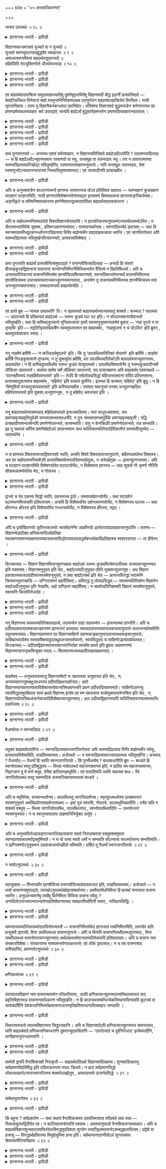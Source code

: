 +++
title = "०५ अभावाधिकरणम्"

+++

नाभाव उपलब्धेः ॥ २८ ॥  
<details><summary>ज्ञानानन्द-भारती - द्राविडी</summary>

नाबाव उबलप्ते: ॥ २८ ॥
</details>

विज्ञानस्कन्धमात्रत्वं युज्यते वा न युज्यते ॥  
युज्यते स्वप्नदृष्टान्ताद्बुद्ध्यैव व्यवहारतः ॥ ९ ॥  
अबाधात्स्वप्नवैषम्यं बाह्यार्थस्तूपलभ्यते ॥  
बहिर्वदिति तेऽप्युक्तिर्नातो धीरर्थरूपभाक् ॥ १० ॥  
<details><summary>ज्ञानानन्द-भारती - द्राविडी</summary>

--वैयासिग न्यायमाला
</details>

<details><summary>ज्ञानानन्द-भारती - द्राविडी</summary>

विक्ञाऩस्कन्दम् मात्तिरम् ताऩ् उण्डॆऩ्बदु पॊरुन्दुमा? पॊरुन्दादा? (स्वप्ऩत्तिल् पुत्तियिऩाल् मात्तिरमे व्यवहारम् इरुन्दु वरुवदाल्, स्वप्ऩ तिरुष्टान्दत्तैक् कॊण्डु (इन्द मदम्) पॊरुन्दक् कूडियदु ताऩ्।
</details>

<details><summary>ज्ञानानन्द-भारती - द्राविडी</summary>

(स्वप्ऩम् विऴित्तुक् कॊण्डवुडऩ्) पादिक्कप्पडु वदाल् स्वप्ऩत्तिलिरुन्दु विऴिप्पु निलै वेऱुबट्टुळ्ळदु। वॆळि पदार्त्तमो पार्क्कप्पडुगिऱदु। मेलुम् "वॆळियि लुळ्ळदु पोल" ऎऩ्ऱु नी सॊल्वदुमे (अदु इरुप्पदऱ्कुम् पिरमाणम्)। आगैयाल् विषयङ्गळिऩ् रूबत्तै तरिप्पदु पुत्तियल्ल।
</details>

एवं बाह्यार्थवादमाश्रित्य समुदायाप्राप्त्यादिषु दूषणेषूद्भावितेषु विज्ञानवादी बौद्ध इदानीं प्रत्यवतिष्ठते — केषाञ्चित्किल विनेयानां बाह्ये वस्तुन्यभिनिवेशमालक्ष्य तदनुरोधेन बाह्यार्थवादप्रक्रियेयं विरचिता। नासौ सुगताभिप्रायः। तस्य तु विज्ञानैकस्कन्धवाद एवाभिप्रेतः। तस्मिंश्च विज्ञानवादे बुद्ध्यारूढेन रूपेणान्तस्थ एव प्रमाणप्रमेयफलव्यवहारः सर्व उपपद्यते, सत्यपि बाह्येऽर्थे बुद्ध्यारोहमन्तरेण प्रमाणादिव्यवहारानवतारात् ।

<details><summary>ज्ञानानन्द-भारती - द्राविडी</summary>

\[पौत्तर्गळिल् क्षणिगमाऩ समुदाय रूबमाऩ पाह्य वस्तुक्कळै ऒप्पुक्कॊळ्गिऱ सौत्रान्दिग- वैबाषिगर्गळिऩ् मदम् मुऩ् अदिगरणत्तिल् निरागरिक् कप्पट्टदु। इन्दअदिगरणत्तिल् मऱ्ऱॊरु पिरिविऩराऩ योगासारऩ् ऎऩ्ऱ विक्ञाऩवादियिऩ् मदम् कण्डिक्कप् पडुगिऱदु। अवर्गळ् सॊल्वदु: "वास्तवत्तिल् वॆळियिल् पदार्त्तम् ऒऩ्ऱुमे किडैयादु ऎल्लाम् उळ्ळेयुळ्ळ क्षणिगमाऩ विक्ञाऩम्दाऩ्। अदुवे वॆळियिलुळ्ळ वस्तुबोल् तोऱ्ऱमळिक्किऱदु। स्वप्ऩावस्तैयिल् वॆळि वस्तुक्कळ् इल्लामले ञाऩत्तालेये व्यवहारम् नडैबॆऱुवदुबोल् जाक्रत् कालत्तिलुम् नडैबॆऱलाम्। आगैयाल् विक्ञाऩम् तविर वेऱु ऒऩ्ऱुमिल्लै अदु क्षणिगम्”।
</details>

<details><summary>ज्ञानानन्द-भारती - द्राविडी</summary>

इन्द मदम् सरियल्ल स्वप्ऩत्तिल् कण्ड पदार्त्तङ्गळुक्कु विऴित्तुक् कॊण्डवुडऩ् पादम् एऱ्पडुवदाल् अङ्गु वस्तुक्कळ् इल्लै, तोऱ्ऱम् ताऩ् ऎऩ्गिऱोम्। आऩाल् जाक्रत् कालत्तिल् कण्ड पदार्त्तङ्गळुक्कु पादम् एऱ्पडुवदिल्लैये अदै ऎप्पडि इल्लै ऎऩ्ऱु सॊल्ल मुडियुम्? आगवे स्वप्ऩ तिरुष्टान्दम् इङ्गु पॊरुन्दादु। इन्दिरियङ्गळाल् वॆळियिल् नेरिल् काण्बदे वॆळि वस्तुक्कळ् उण्डु ऎऩ्बदऱ्कु पिरमाणम्। मेलुम् "वॆळियिल् पोल ऎऩ्ऱु नी उबमाऩमागच् चॊल्वदालेये वॆळिप्पॊरुळ् इरुक्कवेण्डुम् पिरसित्तमाग इल्लाद पॊरुळै ऎव्विदम् उबमाऩ मागच् चॊल्ल मुडियुम्? आगैयाल् विक्ञाऩ वादम् सरियल्ल ऎऩ्बदु सित्तान्दम्।\]
</details>

<details><summary>ज्ञानानन्द-भारती - द्राविडी</summary>

इव्विदम् (इदुवरै) वॆळि पदार्त्तम् उण्डु ऎऩ्ऱ वादत्तै आसिरयित्तु समुदायमेऱ्पडादॆऩ्बदु मुदलाऩ तूषणङ्गळै ऎडुत्तुक्काट्टुम्बोदु, विक्ञाऩ वादियाऩ पौत्तऩ् इप्पॊऴुदु किळम्बुगिऱाऩ्।
</details>

<details><summary>ज्ञानानन्द-भारती - द्राविडी</summary>

सिल सिष्यर्गळुक्कु वॆळियिलुळ्ळ वस्तुविल् इरुक्कुम् पऱ्ऱुदलैक् करुदि अल्लवा, अदैयऩु सरित्तु इन्द वॆळि पदार्त्त वादमुऱैयाऩदु एऱ्पट्टदु? अदु सुगदरुडैय (पुत्तरुडैय) अबिप्रा यमिल्लै। अवरुक्को विक्ञाऩम् (अऱिवु) ऎऩ्ऱ ऒरे स्कन्दत्तैच् चॊल्लुम् वादम्दाऩ् सम्मदमाऩदु।
</details>

<details><summary>ज्ञानानन्द-भारती - द्राविडी</summary>

अन्द विक्ञाऩ वादत्तिल्, पिरमाणम् पिरमेयम् पलऩ् ऎऩ्ऱ ऎल्ला व्यवहारमुम् पुत्तियिल् एऱियुळ्ळ उरुवत्तुडऩ्, उळ्ळेयिरुप्पदागवे एऱ्पडुवदाल् पॊरुन्दुगिऱदु। वॆळि पदार्त्तमिरुन्दालुङ्गूड, पुत्तियिल् एऱुदल् इल्लामल्, पिरमाणम् मुदलाऩ व्यवहारम् एऱ्पडाददिऩाल्।
</details>

कथं पुनरवगम्यते — अन्तस्थ एवायं सर्वव्यवहारः, न विज्ञानव्यतिरिक्तो बाह्योऽर्थोऽस्तीति ? तदसम्भवादित्याह — स हि बाह्योऽर्थोऽभ्युपगम्यमानः परमाणवो वा स्युः, तत्समूहा वा स्तम्भादयः स्युः। तत्र न तावत्परमाणवः स्तम्भादिप्रत्ययपरिच्छेद्या भवितुमर्हन्ति, परमाण्वाभासज्ञानानुपपत्तेः। नापि तत्समूहाः स्तम्भादयः, तेषां परमाणुभ्योऽन्यत्वानन्यत्वाभ्यां निरूपयितुमशक्यत्वात्। एवं जात्यादीनपि प्रत्याचक्षीत ।

<details><summary>ज्ञानानन्द-भारती - द्राविडी</summary>

इन्द ऎल्ला व्यवहारमुम् उळ्ळेयुळ्ळदुदाऩ्। विक्ञाऩत्तिऱ्कु वेऱाग वॆळि पदार्त्तम् किडैयादु ऎऩ्ऱु ऎप्पडि अऱियप्पडुगिऱदु ऎऩ्ऱाल्, अदु सम्बविक्काददिऩाल् ऎऩ्ऱु सॊल्गिऱाऩ्। ऒप्पुक् कॊळ्ळप्पडुगिऱ अन्द वॆळि पदार्त्तम् ऎऩ्बदु परमाणुक्कळाग इरुक्कुमा अल्लदु, अवैगळिऩ् समूहङ्गळागिय तूण् मुदलियदाग इरुक्कुमा? अदिल् परमाणुक्कळो स्तम्बम् (तूण्) मुदलाऩ अऱिविऩ् विषयमाग इरुक्कमुडियादु (स्तूलमाऩ ऒरु तूण् ऎऩ्ऱ ञाऩम् एऱ्पडमुडियादु) तूण् मुदलियवै अवैगळुडैय (परमाणुक्कळिऩ्) समूहङ्गळ् ऎऩ्ऱु सॊल्लमुडियादु। अवै परमाणुक्कळिलिरुन्दु वेऱा वेऱिल्लैया ऎऩ्ऱु निरूबिक्कमुडियाददिऩाल् इव्विदमे जादि (इऩम्) मुदलियवैगळैयुम् इल्लै ऎऩ्ऱु सॊल्लिविडलाम्। \[जादि, कुणम्, कर्मा इवै इवैगळैयुडैयदिलिरुन्दु वेऱा वेऱिल्लैया ऎऩ्ऱु निरूबिक्क मुडियाददिऩाल्\]
</details>

अपि च अनुभवमात्रेण साधारणात्मनो ज्ञानस्य जायमानस्य योऽयं प्रतिविषयं पक्षपातः — स्तम्भज्ञानं कुड्यज्ञानं घटज्ञानं पटज्ञानमिति, नासौ ज्ञानगतविशेषमन्तरेणोपपद्यत इत्यवश्यं विषयसारूप्यं ज्ञानस्याङ्गीकर्तव्यम्। अङ्गीकृते च तस्मिन्विषयाकारस्य ज्ञानेनैवावरुद्धत्वादपार्थिका बाह्यार्थसद्भावकल्पना ।

<details><summary>ज्ञानानन्द-भारती - द्राविडी</summary>

मेलुम्, अऩुबवमात्तिरत्तिऩाल् पॊदुवायुळ्ळ तऩ्मैयुडैयदाय् एऱ्पडुम् ञाऩत्तिऱ्कु ऒव्वॊरु विषयमाग तूण् ञाऩम्, सुवर्ञाऩम्, कुडञाऩम्, वस्तिरञाऩम् ऎऩ्ऱ इन्द पक्षबादम् (तऩित्तऩियाय् कुऱिप्पिडुदल्) ऎदु उण्डो, अदु ञाऩत्तिलुळ्ळ वित्यासमऩ्ऩियिल् पॊरुन्दादु ऎऩ्ऱु ञाऩत्तिऱ्कु विषयत्तुडऩ् सारूप्यम् (समाऩ रूबत्तुडऩिरुक्कुम् तऩ्मै) अवसियम् अङ्गीगरिक्कवेण्डुम्। अदु अङ्गीगरिक्कप्पट्टाल्, विषयत्तिऩ् आगारम् (उरुवम्) ञाऩत्तिऩालेये सित्तित्तुविडुगिऱबडियाल्, वॆळि पदार्त्तत्तिऱ्कु इरुप्पै कल्बिप्पदु पिरयोजऩमऱ्ऱदु।
</details>

अपि च सहोपलम्भनियमादभेदो विषयविज्ञानयोरापतति। न ह्यनयोरेकस्यानुपलम्भेऽन्यस्योपलम्भोऽस्ति। न चैतत्स्वभावविवेके युक्तम् , प्रतिबन्धकारणाभावात्। तस्मादप्यर्थाभावः। स्वप्नादिवच्चेदं द्रष्टव्यम् — यथा हि स्वप्नमायामरीच्युदकगन्धर्वनगरादिप्रत्यया विनैव बाह्येनार्थेन ग्राह्यग्राहकाकारा भवन्ति। एवं जागरितगोचरा अपि स्तम्भादिप्रत्यया भवितुमर्हन्तीत्यवगम्यते, प्रत्ययत्वाविशेषात् ।

<details><summary>ज्ञानानन्द-भारती - द्राविडी</summary>

मेलुम्, सेर्न्देयऱिप्पडुगिऱदॆऩ्ऱ नियमत्ति ऩाल्, , विषयत्तिऱ्कुम्, विक्ञाऩत्तिऱ्कुम् ‘अबेदम् (वेऱिल्लात् तऩ्मै) एऱ्पडुगिऩ्ऱदु। एऩॆऩ्ऱाल् इवैगळिल् ऒऩ्ऱु अऱियप्पडविल्लैयाऩाल् मऱ्ऱॊऩ्ऱुम् अऱियप्पडुवदिल्लै। इदुवो स्वबावत्तिल् वॆव्वेऱायिरुन्दाल् युक्तमागादु, तडै सॆय्यक्कूडिय कारणमिल्लाददिऩाल्। अदिऩालेयुम् कूड, वॆळिप्पदार्त्तत्तिऱ्कु इल्लामै।
</details>

<details><summary>ज्ञानानन्द-भारती - द्राविडी</summary>

स्वप्ऩम् मुदलियदैप् पोलवुम् इदु अऱियप् पड वेण्डुम्। ऎप्पडि स्वप्ऩम्, मायै, काऩल् जलम्, कन्दर्व नगरम् मुदलिय अऱिवुगळ् वॆळि पदार्त्तम् इल्लामले । किरहिक्कप्पडुवदु किरहिप्पदु ऎऩ्ऱ वडिवमाग ‘आगिऩ्ऱऩवो अव्विदमे विऴिप्पि लुण्डागुम् तूण् मुदलिय 'अऱिवुगळुम् इरुप्पदु न्यायम् ऎऩ्ऱु तॆरिगिऱदु। पिरत्ययम् ऎऩ्ऱ तऩ्मैयिल् विसेषमिल्लाददिऩाल्।
</details>

कथं पुनरसति बाह्यार्थे प्रत्ययवैचित्र्यमुपपद्यते ? वासनावैचित्र्यादित्याह — अनादौ हि संसारे बीजाङ्कुरवद्विज्ञानानां वासनानां चान्योन्यनिमित्तनैमित्तिकभावेन वैचित्र्यं न विप्रतिषिध्यते। अपि च अन्वयव्यतिरेकाभ्यां वासनानिमित्तमेव ज्ञानवैचित्र्यमित्यवगम्यते, स्वप्नादिष्वन्तरेणाप्यर्थं वासनानिमित्तस्य ज्ञानवैचित्र्यस्य उभाभ्यामप्यावाभ्यामभ्युपगम्यमानत्वात् , अन्तरेण तु वासनामर्थनिमित्तस्य ज्ञानवैचित्र्यस्य मया अनभ्युपगम्यमानत्वात्। तस्मादप्यभावो बाह्यार्थस्येति ।

<details><summary>ज्ञानानन्द-भारती - द्राविडी</summary>

वॆळिप्पदार्त्तम् इल्लैयाऩाल् अऱिविल् वैसित्र्यम् (पलविदमाऩ तऩ्मै) ऎप्पडि पॊरुत्त मागुम्? ऎऩ्ऱाल्, वासऩैगळिऩ् वैसित्र्यत्तिऩाल् ऎऩ्ऱु सॊल्गिऱार् अनादियायुळ्ळ संसारत्तिल्, विदैयुम् मुळैयुम्बोल, विक्ञाऩङ्गळुक्कुम् वासऩैगळुक्कुम् ऒऩ्ऱुक्कॊऩ्ऱु निमित्तमायुम् नैमित्तिगमायुमुळ्ळ तऩ्मैयिऩाल् वैसित्र्यम् इरुप्पदाग सॊल्वदु विरोदप्पडादु।
</details>

<details><summary>ज्ञानानन्द-भारती - द्राविडी</summary>

मेलुम्, अऩ्वयत्तिऩालुम् वियदिरेगत्तिऩालुम् वासऩैगळै निमित्तमायुडैयदुदाऩ् ञाऩत्तिलुळ्ळ वैसित्र्यम् ऎऩ्ऱु अऱियप्पडुगिऱदु; स्वप्ऩम् मुदलियवैगळिल् पदार्त्तम् इल्लादबोदिलुम् वासऩैगळै निमित्तमायुडैयदु ञाऩत्तिलुळ्ळ वैसिदर्यम् ऎऩ्ऱु नम् इरुवर्गळालुमे ऒप्पुक् कॊळ्ळप्पडुवदाल्। वासऩैयिल्लामल्, पदार्त्तत्तै निमित्तमायुडैयदाऩ ञाऩ वैसित्र्यम् ऎऩ्ऩाल् ऒप्पुक्कॊळ्ळप्पडाददिऩाल्, आगैयालुम् वॆळि पदार्त्तत्तिऱ्कु इल्लामै (सित्तिक्किऱदु) ऎऩ्ऱु।
</details>

एवं प्राप्ते ब्रूमः —‘नाभाव उपलब्धेरि’ ति। न खल्वभावो बाह्यस्यार्थस्याध्यवसातुं शक्यते। कस्मात् ? उपलब्धेः — उपलभ्यते हि प्रतिप्रत्ययं बाह्योऽर्थः — स्तम्भः कुड्यं घटः पट इति। न चोपलभ्यमानस्यैवाभावो भवितुमर्हति। यथा हि कश्चिद्भुञ्जानो भुजिसाध्यायां तृप्तौ स्वयमनुभूयमानायामेवं ब्रूयात् — ‘नाहं भुञ्जे न वा तृप्यामि’ इति — तद्वदिन्द्रियसन्निकर्षेण स्वयमुपलभमान एव बाह्यमर्थम् , ‘नाहमुपलभे न च सोऽस्ति’ इति ब्रुवन् , कथमुपादेयवचनः स्यात् ।

<details><summary>ज्ञानानन्द-भारती - द्राविडी</summary>

सित्तान्दम्: इव्विदम् एऱ्पडुम्बोदु सॊल् किऱोम्: “इल्लैयॆऩ्बदिल्लै, अऱियप्पडुवदाल्” ऎऩ्ऱु। वॆळि पदार्त्तत्तिऱ्कु अबावम्, इल्लामै तीर्माऩिक्कमुडियादु। एऩ्? 'अऱियप्पडुवदाल्" ऒव्वॊरु अऱिविलुम् वॆळिप्पदार्त्तम् - तूण्, सुवर्, कुडम्, वस्तिरम् ऎऩ्ऱु अऱियप्पडुगिऱदिल्लैया? अऱियप्पडुम् वस्तुविऱ्के इल्लामै इरुप्पदु न्यायमागादु साप्पिट्टुक् कॊण्डिरुक्किऱ ऒरुवऩ् साप्पिडुवदिऩाल् एऱ्पडुम् तिरुप्ति तऩ्ऩाल् अऩुबविक् कप्पट्टुक् कॊण्डिरुक्कुम्बोदु, “नाऩ् साप्पिड विल्लै, नाऩ् तिरुप्तियडैयविल्लै” ऎऩ्ऱु इव्वाऱु सॊऩ्ऩाऩेयाऩाल् ऎप्पडियो, अप्पडियेदाऩ् इन्दिरियत्तिऩुडैय सेर्क्कैयिऩाल् वॆळिप्पदार् त्तत्तै ताऩ् अऱिन्दुगॊण्डे “नाऩ् अऱियविल्लै, अदुवुम् इल्लै” ऎऩ्ऱु सॊल्बवऩ् ऒप्पुक्कॊळ्ळक् कूडिय पेच्चुळ्ळवऩाग ऎप्पडियावाऩ्?
</details>

ननु नाहमेवं ब्रवीमि — ‘न कञ्चिदर्थमुपलभे’ इति। किं तु ‘उपलब्धिव्यतिरिक्तं नोपलभे’ इति ब्रवीमि। बाढमेवं ब्रवीषि निरङ्कुशत्वात्ते तुण्डस्य, न तु युक्त्युपेतं ब्रवीषि, यत उपलब्धिव्यतिरेकोऽपि बलादर्थस्याभ्युपगन्तव्यः, उपलब्धेरेव। न हि कश्चिदुपलब्धिमेव स्तम्भः कुड्यं चेत्युपलभते। उपलब्धिविषयत्वेनैव तु स्तम्भकुड्यादीन्सर्वे लौकिका उपलभन्ते। अतश्च एवमेव सर्वे लौकिका उपलभन्ते, यत् प्रत्याचक्षाणा अपि बाह्यमर्थम् एवमाचक्षते — ‘यदन्तर्ज्ञेयरूपं तद्बहिर्वदवभासते’ इति — तेऽपि हि सर्वलोकप्रसिद्धां बहिरवभासमानां संविदं प्रतिलभमानाः, प्रत्याख्यातुकामाश्च बाह्यमर्थम् , ‘बहिर्वत्’ इति वत्कारं कुर्वन्ति। इतरथा हि कस्मात् ‘बहिर्वत्’ इति ब्रूयुः। न हि ‘विष्णुमित्रो वन्ध्यापुत्रवदवभासते’ इति कश्चिदाचक्षीत। तस्मात् यथानुभवं तत्त्वम् अभ्युपगच्छद्भिः बहिरेवावभासते इति युक्तम् अभ्युपगन्तुम् , न तु बहिर्वत् अवभासत इति ।

<details><summary>ज्ञानानन्द-भारती - द्राविडी</summary>

"ऒरु पदार्त्तत्तैयुम् नाऩ् अऱियविल्लै ऎऩ्ऱु इव्विदम् सॊल्लविल्लै। अऱिविऱ्कु वेऱाग ऎदैयुम् अऱियविल्लै ऎऩ्ऱुदाऩ् सॊल्गिऱेऩ्" ऎऩ्ऱाल्, वास्तवम्। अव्विदम्दाऩ् सॊल्गिऱाय्, उऩ् वाय्क्कुत् तडैयिल्लाददिऩाल् पेसुवदिल् कट्टुप्पाडु इल्लाददिऩाल्); आऩाल्, पॊरुत्तत् तुडऩ् कूडिऩदागच् चॊल्लविल्लै। एऩॆऩ्ऱाल्, अऱिवदिऩालेये अऱिविऱ्कु वेऱायिरुक्कुम् तऩ्मैयुम्गूड पदार्त्तत् तिऱ्कु "पलात्" कट्टायमाग ऒप्पुक्कॊळ्ळवेण्डियदे यागुम्। ऎवऩुम् अऱिवैये तूण्, सुवर् ऎऩ्ऱु अऱिवदु किडैयादु। उलगत्तिलुळ्ळ यावरुम् तूण्, सुवर् मुदलियवैगळै अऱिविऱ्कु विषयमागवेदाऩ् अऱिगिऱार्गळ्। वॆळिप्पदार्त् तत्तैये मऱुप्पवर्गळुम् कूड, “ऎदु उळ्ळे अऱियप्पडुम् रूबत्तुडऩ् इरुक्किऱदो, अदु वॆळियिल् इरुप्पदु । पोलत् तोऩ्ऱुगिऱदु”। ऎऩ्ऱु ऎदिऩाल् ़ सॊल्गिऱार्गळो, अदिऩालुम्गूड ऎल्ला उलगत्तारुम् इव्विदमागवे (अऱिविऱ्कु विषयमागवे) अऱिगिऱार्गळ्। 'अवर्गळुम् (वॆळिप्पॊरुळै मऱुप्पवरुम्) कूड ऎल्ला उलगत्तारुक्कुम् पिरसित्तमाय् वॆळियिल् तोऩ्ऱुम् ञाऩत्तै अऱिन्दुगॊण्डे, वॆळियिलुळ्ळ पदार्त् तत्तै मऱुक्क ऎण्णम् कॊण्डु “वॆळियिल् पोल” ऎऩ्ऱु “पोल” ऎऩ्ऱ सप्तत्तै उबयोगिक्किऱार्गळ्। वेऱुविदमाऩाल् (वॆळियिल् पॊरुळे इल्लै याऩाल्) 'वॆळियिल् पोल" ऎऩ्ऱु ऎप्पडि सॊल्लुवार्गळ्? "विष्णुमित्रऩ् मलडिमगऩ् पोल तोऩ्ऱुगिऱाऩ्” ऎऩ्ऱु यारुम् सॊल्वदु किडैया तल्लवा? आगैयाल् अऩुबवप्पडि तत्वत्तै ऒप्पुक् कॊळ्बवर्गळाल् "वॆळियिल्दाऩ् तोऩ्ऱुगिऱदु” ऎऩ्ऱु ऒप्पुक्कॊळ्वदुदाऩ् न्यायम्; "वॆळियिल् पोल तोऩ्ऱुगिऱदु” ऎऩ्बदु न्यायमागादु।
</details>

ननु बाह्यस्यार्थस्यासम्भवात् बहिर्वदवभासते इत्यध्यवसितम्। नायं साधुरध्यवसायः, यतः प्रमाणप्रवृत्त्यप्रवृत्तिपूर्वकौ सम्भवासम्भवाववधार्येते, न पुनः सम्भवासम्भवपूर्विके प्रमाणप्रवृत्त्यप्रवृत्ती। यद्धि प्रत्यक्षादीनामन्यतमेनापि प्रमाणेनोपलभ्यते, तत्सम्भवति। यत्तु न केनचिदपि प्रमाणेनोपलभ्यते, तन्न सम्भवति। इह तु यथास्वं सर्वैरेव प्रमाणैर्बाह्योऽर्थ उपलभ्यमानः कथं व्यतिरेकाव्यतिरेकादिविकल्पैर्न सम्भवतीत्युच्येत — उपलब्धेरेव ।

<details><summary>ज्ञानानन्द-भारती - द्राविडी</summary>

वॆळिप्पदार्त्तम् सम्बविक्काददिऩाल् अल्लवा वॆळियिल्बोल तोऩ्ऱुगिऱदु” ऎऩ्ऱु मुडिवु कट्टप्पट्टदु!” ऎऩ्ऱाल्, इन्दत् तीर्माऩम् ऒऴुङ्गाऩ तल्ल। एऩॆऩ्ऱाल्, सम्बविक्कुम् सम्बविक्कादु ऎऩ्ऱ इरण्डुम् पिरमाणम् पिरविरुत्तिक्किऱदा पिरविरुत्तिक्क विल्लैया ऎऩ्बदै मुऩ्ऩिट्टे तीर्माऩिक्कप्पडु किऩ्ऱऩ; सम्बविक्कुम् सम्बविक्कादु ऎऩ्बदै मुऩ्ऩिट्टु पिरमाणत्तिऩ् पिरविरुत्तियुम् पिरविरुत् तियिऩ् इल्लामैयुम् तीर्माऩिक्कप् पडुवदिल्लै। पिरत्यक्षम् मुदलाऩवैगळिल् एदेऩुम् ऒरु पिरमाणत्तिऩालावदु ऎदु अऱियप्पडुगिऱदो, अदु सम्बविक्किऱदु; ऎदु ऒरुविद पिरमाणत्तिऩालुम् अऱियप् पडविल्लैयो, अदु सम्बविक्कादु। इङ्गेयो, अदऱ्कुत्तक्कबडि ऎल्ला पिरमाणङ्गळालेयुमे अऱियप् पडुगिऱ वॆळिप्पदार्त्तम्, वेऱा वेऱिल्लैया ऎऩ्बदु मुदलाऩ विगल्बङ्गळिऩाल्, सम्बविक्कादु ऎऩ्ऱु ऎप्पडि सॊल्लमुडियुम्? अऱियप्पडुगिऱदु ऎऩ्ऱ कारणत् तिऩालेये।
</details>

न च ज्ञानस्य विषयसारूप्याद्विषयनाशो भवति, असति विषये विषयसारूप्यानुपपत्तेः, बहिरुपलब्धेश्च विषयस्य। अत एव सहोपलम्भनियमोऽपि प्रत्ययविषययोरुपायोपेयभावहेतुकः, न अभेदहेतुकः — इत्यभ्युपगन्तव्यम्। अपि च घटज्ञानं पटज्ञानमिति विशेषणयोरेव घटपटयोर्भेदः, न विशेष्यस्य ज्ञानस्य — यथा शुक्लो गौः कृष्णो गौरिति शौक्ल्यकार्ष्ण्ययोरेव भेदः, न गोत्वस्य ।

<details><summary>ज्ञानानन्द-भारती - द्राविडी</summary>

मेलुम्, अऱिविऱ्कु विषयत्तिऩ् सारूप्यम् इरुप्पदिऩाल् विषयत्तिऱ्कु इल्लामै एऱ्पडादु, विषयमेयिल्लैयाऩाल् विषयत्तिऩ् सारूप्यम् ऎऩ्बदु पॊरुन्दादिऩाल्; विषयमुम् वॆळियिल् तॆरिवदाल्। इदिऩालेये सेर्न्दाप्पोल् तॆरिगिऱ तॆऩ्ऱ नियममुम् पिरत्ययत्तिऱ्कुम् (उळ्ञाऩत्तिऱ्कुम्) विषयत्तिऱ्कुम् उबायम् (सादऩम्) उबेयम् (सात्यम्) ऎऩ्ऱ तऩ्मैयै कारणमाग उडैयदु, अबेदत्तै (वेऱाग इल्लामैयै) कारणमागवु टैयदल्ल ऎऩ्ऱु ऒप्पुक्कॊळ्ळवेण्डुम्।
</details>

<details><summary>ज्ञानानन्द-भारती - द्राविडी</summary>

मेलुम्, कुडञाऩम्, वस्तिरञाऩम् ऎऩ्बदिल् विसेषणमायिरुक्कुम् कुडम्, वस्तिरम् इवैगळुक् कुळ्दाऩ् पेदम् (वेऱ्ऱुमै), विसेषिक्कप्पडुम् ञाऩत्तिऱ्कु अल्ल; “वॆळुप्पाऩ पसु, करुप्पाऩ पसु” ऎऩ्बदिल् वॆळुप्पुत् तऩ्मैक्कुम् करुप्पुत् तऩ्मैक्कुम् पेदमे तविर, पसुत् तऩ्मैक्कु अल्ल, ऎऩ्बदु पोल।
</details>

द्वाभ्यां च भेद एकस्य सिद्धो भवति, एकस्माच्च द्वयोः। तस्मादर्थज्ञानयोर्भेदः। तथा घटदर्शनं घटस्मरणमित्यत्रापि प्रतिपत्तव्यम्। अत्रापि हि विशेष्ययोरेव दर्शनस्मरणयोर्भेदः, न विशेषणस्य घटस्य — यथा क्षीरगन्धः क्षीररस इति विशेष्ययोरेव गन्धरसयोर्भेदः, न विशेषणस्य क्षीरस्य, तद्वत् ।

<details><summary>ज्ञानानन्द-भारती - द्राविडी</summary>

इरण्डायिरुप्पवैगळिलिरुन्दु ऒऩ्ऱायिरुप्प तऱ्कु पेदम् सित्तिक्कुम्; ऒऩ्ऱायिरुप्पदिलिरुन्दु इरण्डायिरुप्पवैगळुक्कुम् (पेदम् सित्तिक्कुम्)। आगैयाल् विषयम् ञाऩम् इवैगळुक्कुळ् पेदम्। अप्पडिये कुडत्तिऩ् तर्सऩम्, कुडत्तिऩ् स्मरणम् ऎऩ्ऱ इन्दविडत्तिलुम् अऱिय वेण्डुम्। इङ्गेयुम् विसेषिक् कप्पडुगिऱ तर्सऩम्, स्मरणम् इवैगळुक्कुत्ताऩ् पेदम्, विसेषणमाऩ कुडत्तिऱ्कु इल्लै। पालिऩ् कन्दम् पालिऩ् रसम् ऎऩ्बदिल् विसेषिक्कप्पडुगिऱ कन्दम्, रसम् इवैगळुक्कुत्ताऩ् पेदमे तविर विसेषणमाऩ पालुक्कु इल्लै ऎऩ्बदु ऎप्पडियो अदैप्पोल।
</details>

अपि च द्वयोर्विज्ञानयोः पूर्वोत्तरकालयोः स्वसंवेदनेनैव उपक्षीणयोः इतरेतरग्राह्यग्राहकत्वानुपपत्तिः। ततश्च — विज्ञानभेदप्रतिज्ञा क्षणिकत्वादिधर्मप्रतिज्ञा स्वलक्षणसामान्यलक्षणवास्यवासकत्वाविद्योपप्लवसदसद्धर्मबन्धमोक्षादिप्रतिज्ञाश्च स्वशास्त्रगताः — ता हीयेरन् ।

<details><summary>ज्ञानानन्द-भारती - द्राविडी</summary>

मेलुम्, मुऩ्बिऩ् कालङ्गळिलुळ्ळ इरण्डु अऱिवुगळुम् तम् तम् अऱिविऩुडऩेये नासमागि विडुगिऱबडियाल्, ऒऩ्ऱुक्कॊऩ्ऱु किरहिक्कप्पडुवदु, किरहिप्पदु ऎऩ्ऱ तऩ्मै पॊरुन्दादु। (इरण्डुम् क्षणिगमायिरुप्पदालुम्, इरण्डैयुम् किरहिप् पदऱ्कुळ्ळ स्तिरमाऩ वेऱु अऱिवै ऒप्पुक् कॊळ्ळाददिऩालुम्) अदिऩालेये, विक्ञाऩङ् गळुक्कुळ् पेदम् ऎऩ्ऱ पिरदिक्ञै, क्षणिगत्तऩ्मै मुदलाऩ तर्म विषयमाऩ पिरदिक्ञै, तऩिप्पट्टदु, पॊदुवाऩदु वास्य वासगत्तऩ्मै (पिऩ् वरुम् ञाऩम् मुऩ् उळ्ळ ञाऩम्) अवित्या सम्बन्दत्ताल् एऱ्पडुम् सत् तर्मम् असत् तर्मम् सदसत् तर्मम्, पन्दम्, मोक्षम्, मुदलाऩ अन्द पिरदिक्ञैगळुम् तऩ् सास्तिरत्तिलुळ्ळवै कॆट्टुविडुम्।
</details>

किञ्चान्यत् — विज्ञानं विज्ञानमित्यभ्युपगच्छता बाह्योऽर्थः स्तम्भः कुड्यमित्येवंजातीयकः कस्मान्नाभ्युपगम्यत इति वक्तव्यम्। विज्ञानमनुभूयत इति चेत् , बाह्योऽप्यर्थोऽनुभूयत एवेति युक्तमभ्युपगन्तुम्। अथ विज्ञानं प्रकाशात्मकत्वात्प्रदीपवत्स्वयमेवानुभूयते, न तथा बाह्योऽप्यर्थ इति चेत् — अत्यन्तविरुद्धां स्वात्मनि क्रियामभ्युपगच्छसि — अग्निरात्मानं दहतीतिवत्। अविरुद्धं तु लोकप्रसिद्धम् — स्वात्मव्यतिरिक्तेन विज्ञानेन बाह्योऽर्थोऽनुभूयत इति नेच्छसि; अहो पाण्डित्यं महद्दर्शितम्। न चार्थाव्यतिरिक्तमपि विज्ञानं स्वयमेवानुभूयते, स्वात्मनि क्रियाविरोधादेव ।

<details><summary>ज्ञानानन्द-भारती - द्राविडी</summary>

वेऱॊरु विषयम् विक्ञाऩम् विक्ञाऩम् ऎऩ्ऱु ऒप्पुक्कॊळ्गिऱवराल्, तूण् सुवर् ऎऩ्बदु पोलुळ्ळ वॆळिप्पदार्त्तम् एऩ् ऒप्पुक्कॊळ्ळप्पड विल्लैयॆऩ्ऱु सॊल्ल वेण्डुम्; “विक्ञाऩम् अऩुबविक्कप्पडुगिऱदु” ऎऩ्ऱाल्, वॆळिप्पदार्त्तमुम् ताऩ् अऩुबविक्कप्पडुगिऱदेयॆऩ्ऱु ऒप्पुक्कॊळ्वदु उसिदमागुम्।
</details>

<details><summary>ज्ञानानन्द-भारती - द्राविडी</summary>

“विक्ञाऩम्, तीबम्बोल, पिरगास स्वरूब मायिरुप्पदाल् ताऩागवे अऱियप्पडुगिऱदु, वॆळिप्प तार्त्तमो अप्पडियिल्लै” ऎऩ्ऱाल्, मिगवुम् विरुत्तमाग (तऩक्कु) तऩ्ऩिडत्तिलेये किरियै (वियाबारम्) ऎऩ्बदै ऒप्पुक्कॊळ्गिऱाय्, अक्ऩि तऩ्ऩै कॊळुत् तिक्कॊळ्गिऱदु ऎऩ्बदैप् पोल। तऩक्कु वेऱायुळ्ळ विक्ञाऩत्तिऩाल् वॆळिप्पदार्त्तम् अऩुबविक्कप् पडुगिऱदॆऩ्ऱु विरोदमऱ्ऱदाय् उलगत्तिल् पिरसित्त मायिरुप्पदै (ऒप्पुक्कॊळ्ळ) नी विरुम्बविल्लै। अहो आच्चर्यमाऩ महत्ताऩ पाण्डित्यम् काट्टप् पट्टुविट्टदु।
</details>

<details><summary>ज्ञानानन्द-भारती - द्राविडी</summary>

मेलुम्, पदार्त्तत्तिऱ्कु वेऱायुळ्ळ विक्ञाऩम् कूड ताऩागवे अऱियप्पडुवदिल्लै, तऩ्ऩिडत्तिल् तऩक्कु किरियै विरोदप्पडुवदिऩालेये।
</details>

ननु विज्ञानस्य स्वरूपव्यतिरिक्तग्राह्यत्वे, तदप्यन्येन ग्राह्यं तदप्यन्येन — इत्यनवस्था प्राप्नोति। अपि च प्रदीपवदवभासात्मकत्वाज्ज्ञानस्य ज्ञानान्तरं कल्पयतः समत्वादवभास्यावभासकभावानुपपत्तेः कल्पनानर्थक्यमिति तदुभयमप्यसत्। विज्ञानग्रहणमात्र एव विज्ञानसाक्षिणो ग्रहणाकाङ्क्षानुत्पादादनवस्थाशङ्कानुपपत्तेः, साक्षिप्रत्यययोश्च स्वभाववैषम्यादुपलब्ध्रुपलभ्यभावोपपत्तेः, स्वयंसिद्धस्य च साक्षिणोऽप्रत्याख्येयत्वात्। किञ्चान्यत् — प्रदीपवद्विज्ञानमवभासकान्तरनिरपेक्षं स्वयमेव प्रथते इति ब्रुवता अप्रमाणगम्यं विज्ञानमनवगन्तृकमित्युक्तं स्यात् — शिलाघनमध्यस्थप्रदीपसहस्रप्रथनवत् ।

<details><summary>ज्ञानानन्द-भारती - द्राविडी</summary>

“विक्ञाऩत्तिऱ्कु, तऩ् स्वरूबत्तिऱ्कु वेऱा युळ्ळदाल् किरहिक्कप्पडुम् तऩ्मैयॆऩ्ऱाल्, अदुवुम् वेऱॊऩ्ऱाल् किरहिक्कप्पडवेण्डुम्। अदुवुम् मऱ्ऱॊऩ्ऱिऩाल् किरहिक्कप्पडवेण्डुम्। ऎऩ्ऱु अऩवस्तै (मुडिवु इल्लात्तऩ्मै) एऱ्पडुगिऱदु। मेलुम् ञाऩम् तीबम्बोल पिरगास स्वरूबमा यिरुप्पदाल् अदऱ्कु (अदै किरहिक्कक् कूडियदाय्) वेऱु ञाऩम् कल्बिप्पवऩुक्कु, इरण्डुम् सममायिरुप्पदाल् पिरगासप्पडुत्तप्पडुवदु पिरगासप् पडुत्तुवदु ऎऩ्ऱ तऩ्मै पॊरुन्दाददिऩाल् (अन्द) कल्बऩैक्कुप् पिरयोजऩ मऱ्ऱ तऩ्मैये" ऎऩ्ऱाल्, अन्द इरण्डुमे सरियल्ल। विक्ञाऩत्तै किरहित्त मात्तिरत्तिलेये विक्ञाऩत् तिऱ्कु साक्षियायिरुप्पदै किरहिप्पदऱ्कु, आगाङ्ग्षै (वेऱॊऩ्ऱु वेण्डुमॆऩ्ऱ ऎण्णम्) एऱ्पडाद तिऩाल्, अऩवस्तै विषयमाऩ सन्देहम् पॊरुन्दादु।' साक्षिक्कुम् पिरत्ययत्तिऱ्कुम् स्वबावत् तिलेये वित्यासमिरुप्पदिऩाल्, अऱिगिऱदु अऱियप् पडुवदु ऎऩ्ऱ तऩ्मै पॊरुन्दुवदाल् ताऩागवे सित्तमायुळ्ळ साक्षियै मऱुक्क मुडियाददिऩालुम्।
</details>

<details><summary>ज्ञानानन्द-भारती - द्राविडी</summary>

वेऱॊरु विषयम्-विक्ञाऩमाऩदु तीबम्बोल, पिरगासप्पडुत्तुगिऱ वेऱु ऎदैयुम् अबेक्षिक्कामल् ताऩागवे सित्तिक्किऱदु ऎऩ्ऱु सॊल्बवराल्, विक्ञाऩम् पिरमाणङ्गळाल् अऱियप्पडुवदिल्लै, अदै अऱिबवऩुम् किडैयादु, ऎऩ्ऱु सॊऩ्ऩदाग आगिऱदु। इदु कॆट्टियाऩ पाऱैक्कुळ् इरुक्कुम् आयिरम् विळक्कुगळ् सित्तिप्पदु पोल।
</details>

बाढमेवम् — अनुभवरूपत्वात्तु विज्ञानस्येष्टो नः पक्षस्त्वया अनुज्ञायत इति चेत् , न; अन्यस्यावगन्तुश्चक्षुःसाधनस्य प्रदीपादिप्रथनदर्शनात्। अतो विज्ञानस्याप्यवभास्यत्वाविशेषात्सत्येवान्यस्मिन्नवगन्तरि प्रथनं प्रदीपवदित्यवगम्यते। साक्षिणोऽवगन्तुः स्वयंसिद्धतामुपक्षिपता स्वयं प्रथते विज्ञानम् इत्येष एव मम पक्षस्त्वया वाचोयुक्त्यन्तरेणाश्रित इति चेत् , न; विज्ञानस्योत्पत्तिप्रध्वंसानेकत्वादिविशेषवत्त्वाभ्युपगमात्। अतः प्रदीपवद्विज्ञानस्यापि व्यतिरिक्तावगम्यत्वमस्माभिः प्रसाधितम् ॥ २८ ॥

<details><summary>ज्ञानानन्द-भारती - द्राविडी</summary>

“वास्तवम्, अप्पडियेदाऩ् आऩाल् विक्ञाऩत् तिऱ्कु अऩुबवरूबत् तऩ्मैयिरुप्पदाल् ऎङ्गळुक्कु इष्टमायुळ्ळ पक्षम्दाऩ् उम्माल् अऩुमदिक्कप् पडुगिऱदु” ऎऩ्ऱाल्, अप्पडियल्ल, कण् मुदलियदै सादऩमायुडैय, वेऱायुळ्ळ, अऱिबवऩुक्कु तीबम् मुदलियदु सित्तिप्पदागक् काण्बदाल्। आगैयाल्, पिरगासप्पडुत्तप्पडुम् तऩ्मैयिल् वित्यासम् इल्लाद तिऩाल् विक्ञाऩत्तिऱ्कुम् कूड वेऱाय् अऱिबवऩ् इरुन्दाल् ताऩ् तीबत्तैप्पोल, सित्ति एऱ्पडुम् ऎऩ्ऱु अऱियप्पडुगिऱदु।
</details>

<details><summary>ज्ञानानन्द-भारती - द्राविडी</summary>

अऱिगिऱवऩागिय साक्षिक्कु ताऩागवे सित्तिक् कुम् तऩ्मै ऎऩ्ऱु सॊल्लुम् उम्माल् "विक्ञाऩम् ताऩागवे सित्तिक्किऱदु ऎऩ्ऱ इन्द ऎऩ् पक्षम्दाऩ् वेऱु वार्त्तैगळै उबयोगित्तु, आसिरयिक्कप्पट्टि रुक्किऱदु” ऎऩ्ऱाल्, अप्पडियल्ल, (नी सॊल्लुम् विक्ञा ऩत्तिऱ्कु) उत्पत्ति, नासम्, पलवाऱायिरुत्तल्, मुदलिय विसेषङ्गळुडऩ् कूडियिरुक्कुम् तऩ्मै ऒप्पुक्कॊळ् वदाल्। आगैयाल् तीबम्बोल विक्ञाऩत्तिऱ्कुम् कूड वेऱॊऩ्ऱिऩाल् अऱियप्पडुम् तऩ्मै (उण्डॆऩ्ऱु) नम्माल् ऎडुत्तुक्काट्टि तीर्माऩिक्कप्पट्टदु। (२८)
</details>

वैधर्म्याच्च न स्वप्नादिवत् ॥ २९ ॥  
<details><summary>ज्ञानानन्द-भारती - द्राविडी</summary>

वैदर्म्याच्च न स्वप्नादिवत् ॥ २९ ॥
</details>

यदुक्तं बाह्यार्थापलापिना — स्वप्नादिप्रत्ययवज्जागरितगोचरा अपि स्तम्भादिप्रत्यया विनैव बाह्येनार्थेन भवेयुः, प्रत्ययत्वाविशेषादिति, तत्प्रतिवक्तव्यम्। अत्रोच्यते — न स्वप्नादिप्रत्ययवज्जाग्रत्प्रत्यया भवितुमर्हन्ति। कस्मात् ? वैधर्म्यात् — वैधर्म्यं हि भवति स्वप्नजागरितयोः। किं पुनर्वैधर्म्यम् ? बाधाबाधाविति ब्रूमः — बाध्यते हि स्वप्नोपलब्धं वस्तु प्रतिबुद्धस्य — मिथ्या मयोपलब्धो महाजनसमागम इति, न ह्यस्ति मम महाजनसमागमः, निद्राग्लानं तु मे मनो बभूव, तेनैषा भ्रान्तिरुद्बभूवेति। एवं मायादिष्वपि भवति यथायथं बाधः। नैवं जागरितोपलब्धं वस्तु स्तम्भादिकं कस्याञ्चिदप्यवस्थायां बाध्यते ।

<details><summary>ज्ञानानन्द-भारती - द्राविडी</summary>

“स्वप्ऩम् मुदलाऩदिलुळ्ळ अऱिवुगळ् पोल विऴिप्पु तसैयिल् विषयमागिऱ तूण् मुदलिय पिरत्य यङ्गळुम्गूड वॆळिप्पदार्त्तमिल्लामले इरुक्कलाम्, पिरत्ययम् ऎऩ्ऱ तऩ्मैयिल् वित्यासमिल्लाददिऩाल्” ऎऩ्ऱु वॆळिप्पदार्त्तत्तै मऱुक्किऱवऩाल् ऎदु सॊल्लप्पट्टदो, अदऱ्कु पदिल् सॊल्ल वेण्डुम्। इङ्गु सॊल्लप्पडुगिऱदु - स्वप्ऩम् मुदलाऩदिलुळ्ळ अऱिवुगळ् पोल जागिरत् पिरत्ययङ्गळ् इरुप्पदु न्यायमिल्लै। एऩ्? “वैदर्म्यम् इरुप्पदिऩाल्" स्वप्ऩत्तिऱ्कुम्, जागिरत्तिऱ्कुम् वैदर्म्यम् (तर्मत्तिल् वेऱुबाडु) अल्लवा इरुक्किऱदु! ऎऩ्ऩ वैदर्म्यम्? पादिक्कप्पडुवदु पादिक्कप्पडाददु ऎऩ्ऱु सॊल्गिऱोम्। स्वप्ऩत्तिल् अऱियप्पट्ट वस्तुवाऩदु विऴित्तुक् कॊण्डवऩुक्कु “ऎऩ्ऩाल् अऱियप्पट्ट महाजऩङ् गळिऩ् सेर्क्कैयाऩदु मित्यै (वास्तवमिल्लै) ऎऩक्कु (वास्तवत्तिल्) महाजऩङ्गळुडैय समागमम् किडैयादुदाऩ्; ऎऩ्। मऩस् तूक्कत्तिऩाल् सोर्न्दि रुन्ददु। अदिऩाल् इन्द पिरान्दि एऱ्पट्टदु" ऎऩ्ऱु पादिक्कप्पडुगिऱदॆऩ्बदु पिरसित्तम्। इव्विदमे मायै मुदलियवैगळिलुम्गूड 'अप्पडियप्पडि पादिक्कप्पडुवदु इरुक्किऱदु। इदुबोल ऎन्द निलैयिलुम् कूड जागिरत्तिल् अऩुबविक्कप्पडुम् तूण् मुदलिय वस्तुवो पादिक्कप्पडुवदिल्लै।
</details>

अपि च स्मृतिरेषा, यत्स्वप्नदर्शनम्। उपलब्धिस्तु जागरितदर्शनम्। स्मृत्युपलब्ध्योश्च प्रत्यक्षमन्तरं स्वयमनुभूयते अर्थविप्रयोगसम्प्रयोगात्मकम् — इष्टं पुत्रं स्मरामि, नोपलभे, उपलब्धुमिच्छामीति। तत्रैवं सति न शक्यते वक्तुम् — मिथ्या जागरितोपलब्धिः, उपलब्धित्वात् , स्वप्नोपलब्धिवदिति — उभयोरन्तरं स्वयमनुभवता। न च स्वानुभवापलापः प्राज्ञमानिभिर्युक्तः कर्तुम् ।

<details><summary>ज्ञानानन्द-भारती - द्राविडी</summary>

मेलुम्, स्वप्ऩम् काण्बदु ऎऩ्बदु ऎदुवो अदु स्मिरुदि (निऩैवु); जागिरत्तिल् काण्बदो अऱिवु (अऩुबवम्)। स्मिरुदिक्कुम् अऱिदलुक्कुम् उळ्ळ वित्यासम्, विषयत्तिऩ् पिरिवु सेर्क्कै ऎऩ्ऱ तऩ्मै युळ्ळदाग तऩ्ऩाल् नेरिल् अऩुबविक्कप्पडुगिऱदु। “ऎऩ् पिरियमाऩ पुत्तिरऩै निऩैक्किऱेऩ्, काणविल्लै, काण विरुम्बुगिऱेऩ्" ऎऩ्ऱु। अङ्गु इव्विदमिरुप्पदाल्, जागिरत्तिल् काण्बदु मित्यै, स्वप्ऩत्तिलुळ्ळ अऱिवु पोल अऱिवाय् इरुप्पदाल् ऎऩ्ऱु इरण्डिऱ्कुमुळ्ळ वित्यासत्तै ताऩे अऩुबविक्किऱवऩाल् सॊल्ल मुडियादु। पुत्तिसालि ऎऩ्ऱु तऩ्ऩै निऩैत्तुक्कॊण्डि रुक्कुम् ऎवर्गळालुम् तङ्गळ् सॊन्द अऩुबवत्तै मऱैप्पदु युक्तमिल्लै।
</details>

अपि च अनुभवविरोधप्रसङ्गाज्जागरितप्रत्ययानां स्वतो निरालम्बनतां वक्तुमशक्नुवता स्वप्नप्रत्ययसाधर्म्याद्वक्तुमिष्यते। न च यो यस्य स्वतो धर्मो न सम्भवति सोऽन्यस्य साधर्म्यात्तस्य सम्भविष्यति। न ह्यग्निरुष्णोऽनुभूयमान उदकसाधर्म्याच्छीतो भविष्यति। दर्शितं तु वैधर्म्यं स्वप्नजागरितयोः ॥ २९ ॥

<details><summary>ज्ञानानन्द-भारती - द्राविडी</summary>

तविरवुम्, अऩुबवत्तिऱ्कु विरोदम् एऱ्पडु माऩदाल् जागिरत् पिरत्ययङ्गळुक्कु विषयमऱ्ऱ तऩ्मैयै सॊन्दमागच् चॊल्ल सक्तियऱ्ऱवऩाय् स्वप्ऩ पिरत्ययङ्गळुडऩ् सादर्म्यत्तिऩाल् सॊल्ल उत्तेसिक्कप्पडुगिऱदु। आऩाल्, ऎदऱ्कु ऎन्द तर्मम् सॊन्दमाग सम्बविक्कादो, अदु मऱ्ऱॊऩ्ऱिऩ् सादर्म्यत्तऩाल् अदऱ्कु सम्बवित्तुविडादल्लवा! उष्णमॆऩ्ऱु अऩुबविक्कप्पडुगिऱ अक्ऩि जलत्तिऩ् सादर्म्यत्तऩाल् (इरण्डु, पूदम् ऎऩ्ऱसमाऩ तर्मत्तैयुडैयवैयादलाल्) कुळिर्न्ददाग आगिविडा तल्लवा! स्वप्ऩत्तिऱ्कुम् जागिरत्तिऱ्कुम् वैदर्म्यमो मुऩ्गाट्टप्पट्टुविट्टदु।
</details>

न भावोऽनुपलब्धेः ॥ ३० ॥  
<details><summary>ज्ञानानन्द-भारती - द्राविडी</summary>

न पावो अनुबलप्ते: ॥ ३० ॥
</details>

यदप्युक्तम् — विनाप्यर्थेन ज्ञानवैचित्र्यं वासनावैचित्र्यादेवावकल्पत इति, तत्प्रतिवक्तव्यम्। अत्रोच्यते — न भावो वासनानामुपपद्यते, त्वत्पक्षेऽनुपलब्धेर्बाह्यानामर्थानाम्। अर्थोपलब्धिनिमित्ता हि प्रत्यर्थं नानारूपा वासना भवन्ति। अनुपलभ्यमानेषु त्वर्थेषु किंनिमित्ता विचित्रा वासना भवेयुः ? अनादित्वेऽप्यन्धपरम्परान्यायेनाप्रतिष्ठैवानवस्था व्यवहारविलोपिनी स्यात् , नाभिप्रायसिद्धिः ।

<details><summary>ज्ञानानन्द-भारती - द्राविडी</summary>

पदार्त्तम् इल्लामले वासऩैगळिलुळ्ळ वैसित्र्यत्तिऩालेये ञाऩत्तिल् वैसित्र्यम् सम्बविक्कुम् ऎऩ्ऱु ऎदु सॊल्लप्पट्टदो, अदऱ्कुम् पदिल् सॊल्ल वेण्डुम्। इङ्गु सॊल्लप्पडुगिऱदु। वासऩैगळुक्कु इरुप्पु पॊरुन्दादु, उऩ् पक्षत्तिल् वॆळिप्पदार्त्तङ्गळिऩ् अऱिदल् इल्लाददिऩाल्। पदार्त् तङ्गळै अऱिवदैक् कारणमाय्क् कॊण्डल्लवा, ऒव्वॊरु पदार्त्त विषयमायुम् पलविद वासऩैगळ् एऱ्पडुगिऩ्ऱऩ! विषयङ्गळ् अऱियप्पडामलिरुन्दालो ऎन्दक् कारणत्तैक् कॊण्डु विसित्रमाऩ वासऩैगळ् एऱ्पडमुडियुम्?
</details>

<details><summary>ज्ञानानन्द-भारती - द्राविडी</summary>

अनादि ऎऩ्ऱालुम् कुरुट्टुप् परम्बरैयॆऩ्ऱ मुऱैयाग निलैबॆऱाददाय् व्यवहारत्तैक् कॆडुक् कक्कूडिदायुळ्ळ अऩवस्तै (मुडिविल्लात् तऩ्मै) ताऩ् एऱ्पडुमे तविर, अबिप्पिरायम् सित्तिक्कादु।
</details>

यावप्यन्वयव्यतिरेकावर्थापलापिनोपन्यस्तौ — वासनानिमित्तमेवेदं ज्ञानजातं नार्थनिमित्तमिति, तावप्येवं सति प्रत्युक्तौ द्रष्टव्यौ; विना अर्थोपलब्ध्या वासनानुपपत्तेः। अपि च विनापि वासनाभिरर्थोपलब्ध्युपगमात् , विना त्वर्थोपलब्ध्या वासनोत्पत्त्यनभ्युपगमात् अर्थसद्भावमेवान्वयव्यतिरेकावपि प्रतिष्ठापयतः। अपि च वासना नाम संस्कारविशेषाः। संस्काराश्च नाश्रयमन्तरेणावकल्पन्ते; एवं लोके दृष्टत्वात्। न च तव वासनाश्रयः कश्चिदस्ति, प्रमाणतोऽनुपलब्धेः ॥ ३० ॥

<details><summary>ज्ञानानन्द-भारती - द्राविडी</summary>

वस्तुक्कळै मऱुप्पवऩाल्, 'वासऩैगळैनिमित्तमायुडैयदुदाऩ् इन्द ञाऩक्कूट्टम्, पॊरुळ्गळै निमित्तमायुडैयदल्ल' ऎऩ्ऱु अऩ्वयम् व्यदिरेगम् ऎऩ्ऱु ऎदु सॊल्लप्पट्टदो, अदुवुम् इव्विदमिरुप्पदाल् पदिल् सॊल्लिविट्टदाग अऱिय वेण्डुम्, विषयत्तिऩ् अऱिवु इल्लामल् वासऩै उण्डागाददिऩाल्, मेलुम्, वासऩैगळ् इल्लामलुम् कूड पदार्त्तत्तिऩ् अऱिवु एऱ्पडला मॆऩ्ऱु ऒप्पुक् कॊळ्वदालुम्, आऩाल् पदार्त्तत्तिऩ् अऱिवु इल्लामल् वासऩैगळुक्कु उत्पत्तियै ऒप्पुक्कॊळ्ळाद तिऩालुम्, अऩ्वय व्यदिरेगङ्गळ् कूड पदार्त्तत्तिऩ् इरुक्कुम् तऩ्मैयैये स्ताबिक्किऩ्ऱऩ।
</details>

<details><summary>ज्ञानानन्द-भारती - द्राविडी</summary>

मेलुम्, वासऩैगळ् ऎऩ्बदु ऒरुविद संस्कारङ्गळ् (पदिवुगळ्) संस्कारङ्गळो आसिरय मऩ्ऩियिल् इरुक्क मुडियादु, उलगत्तिल् इप्पडिये काणप्पडुवदाल्। उऩक्को वासऩैगळुक्कु आसिरयमाग ऎदुवुम् किडैयादु, पिरमाणत्तिऩाल् अऱियप्पडाददिऩाल्।
</details>

क्षणिकत्वाच्च ॥ ३१ ॥  
<details><summary>ज्ञानानन्द-भारती - द्राविडी</summary>

क्षणिगत्वाच्च ॥ ३१ ॥
</details>

यदप्यालयविज्ञानं नाम वासनाश्रयत्वेन परिकल्पितम् , तदपि क्षणिकत्वाभ्युपगमादनवस्थितस्वरूपं सत् प्रवृत्तिविज्ञानवन्न वासनानामधिकरणं भवितुमर्हति। न हि कालत्रयसम्बन्धिन्येकस्मिन्नन्वयिन्यसति कूटस्थे वा सर्वार्थदर्शिनि देशकालनिमित्तापेक्षवासनाधानस्मृतिप्रतिसन्धानादिव्यवहारः सम्भवति ।

<details><summary>ज्ञानानन्द-भारती - द्राविडी</summary>

वासऩैगळुक्कु आसिरयमाग “आलयविक् ञाऩम्” ऎऩ्ऱु ऎदु कल्बिक्कप्पडुगिऱदो, अदुवुम् क्षणिगमॆऩ्ऱु ऒप्पुक्कॊळ्वदाल् निलैयऱ्ऱ स्वरूब मुळ्ळदाय्, पिरविरुत्ति विक्ञाऩम् पोलवे, वासऩै कळुक्कु अदिगरणमाय् (आसिरयमाय्) इरुक्कमुडियादु। मूऩ्ऱु कालङ्गळिलुम् सम्बन्दिप्पदाय्, कूडवे वरुवदाय्, (माऱुदलडैयुम्) ऒरु वस्तुवो, अल्लदु कूडस्तमाऩ (माऱुदलडैयाद) आत्मावो ऎल्ला वऱ्ऱैयुम् पार्त्तुक् कॊण्डिरुक्कुम् ऒरु वस्तु इल्लामल् पोऩाल् तेसम्, कालम्, निमित्तम् इवैगळै अबेक्षित्तु । उण्डागुम् वासऩैगळिऩ् इरुप्पु अदैयॊट्टिऩ स्मिरुदि (निऩैवु) पिरदिसन्दाऩम् (पिरत्यबिक्ञै, अदुदाऩ् इदु ऎऩ्ऱु अऱिदल्) मुदलाऩ व्यवहारम् सम्बविक्कादु।
</details>

स्थिरस्वरूपत्वे त्वालयविज्ञानस्य सिद्धान्तहानिः। अपि च विज्ञानवादेऽपि क्षणिकत्वाभ्युपगमस्य समानत्वात् , यानि बाह्यार्थवादे क्षणिकत्वनिबन्धनानि दूषणान्युद्भावितानि — ‘उत्तरोत्पादे च पूर्वनिरोधात्’ इत्येवमादीनि, तानीहाप्यनुसन्धातव्यानि ।

<details><summary>ज्ञानानन्द-भारती - द्राविडी</summary>

आलयविक्ञाऩम् निलैयाऩ स्वरूबमुळ्ळ तॆऩ्ऱालो (उऩ्) सित्तान्दत्तिऱ्के हाऩि एऱ्पडुम्।
</details>

<details><summary>ज्ञानानन्द-भारती - द्राविडी</summary>

मेलुम्, विक्ञाऩ वादत्तिलुम्गूड क्षणिगत् तऩ्मैयै ऒप्पुक्कॊळ्वदु समाऩमायिरुप्पदाल्, क्षणिगत्तऩ्मैयैयॊट्टि वॆळिप्पदार्त्तमुण् डॆऩ्ऱ वादत्तिल् ऎन्द तूषणङ्गळ् "पिऩ्ऩुळ्ळदु उत्पत्तियागुम्बोदु मुऩ्ऩुळ्ळदु तडैबडुवदालुम्” (सूत्रम् २०) ऎऩ्बदु मुदलाऩवैगळ् ऎडुत्तुक्काट्टप् पट्टऩवो, अवैगळ् इङ्गेयुम् सेर्त्तुक्कॊळ्ळ वेण्डियवैगळ्।
</details>

एवमेतौ द्वावपि वैनाशिकपक्षौ निराकृतौ — बाह्यार्थवादिपक्षो विज्ञानवादिपक्षश्च। शून्यवादिपक्षस्तु सर्वप्रमाणविप्रतिषिद्ध इति तन्निराकरणाय नादरः क्रियते। न ह्ययं सर्वप्रमाणसिद्धो लोकव्यवहारोऽन्यत्तत्त्वमनधिगम्य शक्यतेऽपह्नोतुम् , अपवादाभावे उत्सर्गप्रसिद्धेः ॥ ३१ ॥

<details><summary>ज्ञानानन्द-भारती - द्राविडी</summary>

इव्विदमाग परह्यार्त्तवादियिऩ् पक्षम् विक्ञाऩवादियिऩ् पक्षम् आगिय इन्द इरण्डु वैनासिग पक्षङ्गळुम् निरागरिक्कप्पट्टुविट्टऩ। सूऩ्यवादियिऩ् पक्षमो ऎल्ला पिरमाणङ्गळुक्कुम् विरुत्तमायिरुक्किऱदु (ऎल्ला पिरमाणङ्गळिऩालुम् नऩ्गु मऱुक्कप्पडुगिऱदु) ऎऩ्ऱ कारणत्तिऩाल् अदै निरागरणम् सॆय्वदिल् आदरवु काट्टप्पडविल्लै।
</details>

<details><summary>ज्ञानानन्द-भारती - द्राविडी</summary>

सर्व पिरमाणङ्गळालुम् पिरसित्तमायिरुक्किऱ इन्द उलग व्यवहारत्तै वेऱु तत्वत्तै अऱियामल् मऱैत्तु विड मुडियादल्लवा! अबवादम्(मऱुप्पु, तडै) इल्लामल् पोऩाल् उत्सर्क्कम् (पॊदुवायुळ्ळदु) सित्तिक्कुमाऩदाल्।
</details>

सर्वथानुपपत्तेश्च ॥ ३२ ॥  
<details><summary>ज्ञानानन्द-भारती - द्राविडी</summary>

सर्वदानुबबत्तेच्च ॥ ३२ ॥
</details>

किं बहुना ? सर्वप्रकारेण — यथा यथायं वैनाशिकसमय उपपत्तिमत्त्वाय परीक्ष्यते तथा तथा — सिकताकूपवद्विदीर्यत एव। न काञ्चिदप्यत्रोपपत्तिं पश्यामः। अतश्चानुपपन्नो वैनाशिकतन्त्रव्यवहारः। अपि च बाह्यार्थविज्ञानशून्यवादत्रयमितरेतरविरुद्धमुपदिशता सुगतेन स्पष्टीकृतमात्मनोऽसम्बद्धप्रलापित्वम्। प्रद्वेषो वा प्रजासु — विरुद्धार्थप्रतिपत्त्या विमुह्येयुरिमाः प्रजा इति। सर्वथाप्यनादरणीयोऽयं सुगतसमयः श्रेयस्कामैरित्यभिप्रायः ॥ ३२ ॥

<details><summary>ज्ञानानन्द-भारती - द्राविडी</summary>

अदिगम् सॊल्वाऩेऩ्? ऎल्ला मुऱैयागवुम् ऎप्पडियॆप्पडियो उबबत्तियुळ्ळदाग (पॊरुत्त मुळ्ळदाग) सॆय्वदऱ्कु इन्द वैनासिग समयम् (कॊळ्गै) परीक्षिक्कप्पडुगिऱदो, अप्पडियप्पडिये, मणलिल् किणऱु तोण्डुवदु पोल्, सरिन्दु विडुगिऱदे तविर, इङ्गु ऒरु उब पत्तियैयुम् कूड नाम् काणविल्लै। अदिऩालुम् वैनासिगदन्दिर (मद) व्यवहारम् पॊरुत्तमऱ्ऱदु।
</details>

<details><summary>ज्ञानानन्द-भारती - द्राविडी</summary>

मेलुम्, ऒऩ्ऱुक्कॊऩ्ऱु विरुत्तमायिरुक्किऱ पाह्यार्त्त वादम् विक्ञाऩ वादम् सूऩ्य वादम् ऎऩ्ऱ मूऩ्ऱैयुम् उबदेसित्त सुगदराल् (पुत्तराल्) तऩ्ऩुडैय सम्बन्दमिल्लामल् पिदऱ्ऱुम् तऩ्मै तॆळिवाय् काट्टप्पट्टदु। अल्लदु “इन्द पिरजैगळ् विरुत्तमाऩ विषयङ्गळै तॆरिन्दु कॊळ्वदु मूलमाय् नऩ्गु मोहत्तैयडैयट्टुम्”, ऎऩ्ऱु पिरजै कळिडत्तिल् अवरुक्कुळ्ळ तीविरमाऩ त्वेषम् (काट्टप्पडुगिऱदु)।
</details>

<details><summary>ज्ञानानन्द-भारती - द्राविडी</summary>

ऎव्विदत्तिलुम् इन्द सुगद समयम् (पुत्तरिऩ् कॊळ्गै) सिरेयस्सै विरुम्बुगिऱवर्गळाल् आदरिक्कत् तक्कदिल्लैयॆऩ्ऱु अबिप्पिरायम्।
</details>

